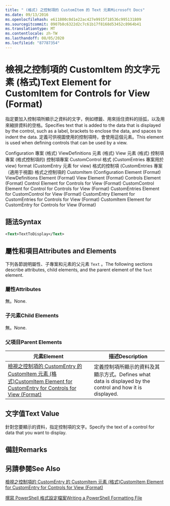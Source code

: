 ```yaml
---
title: " (格式) 之控制項的 CustomItem 的 Text 元素Microsoft Docs"
ms.date: 09/13/2016
ms.openlocfilehash: e611800c0d1e22ac427e9915f18536c995131809
ms.sourcegitcommit: 0907b8c6322d2c7c61b17f8168d53452c8964b41
ms.translationtype: MT
ms.contentlocale: zh-TW
ms.lasthandoff: 08/05/2020
ms.locfileid: "87787354"
---
```

# <a name="text-element-for-customitem-for-controls-for-view-format"></a><span data-ttu-id="b32c0-102">檢視之控制項的 CustomItem 的文字元素 (格式)</span><span class="sxs-lookup"><span data-stu-id="b32c0-102">Text Element for CustomItem for Controls for View (Format)</span></span>

<span data-ttu-id="b32c0-103">指定要加入控制項所顯示之資料的文字，例如標籤、用來括住資料的括弧，以及用來縮排資料的空格。</span><span class="sxs-lookup"><span data-stu-id="b32c0-103">Specifies text that is added to the data that is displayed by the control, such as a label, brackets to enclose the data, and spaces to indent the data.</span></span> <span data-ttu-id="b32c0-104">定義可供視圖使用的控制項時，會使用這個元素。</span><span class="sxs-lookup"><span data-stu-id="b32c0-104">This element is used when defining controls that can be used by a view.</span></span>

<span data-ttu-id="b32c0-105">Configuration 專案 (格式) ViewDefinitions 元素 (格式) View 元素 (格式) 控制項專案 (格式控制項的) 控制項專案 CustomControl 格式 (CustomEntries 專案用於 view) format (CustomEntry 元素 for view) 格式的控制項 (CustomEntries 專案（適用于視圖) 格式之控制項的 CustomItem (</span><span class="sxs-lookup"><span data-stu-id="b32c0-105">Configuration Element (Format) ViewDefinitions Element (Format) View Element (Format) Controls Element (Format) Control Element for Controls for View (Format) CustomControl Element for Control for Controls for View (Format) CustomEntries Element for CustomControl for View (Format) CustomEntry Element for CustomEntries for Controls for View (Format) CustomItem Element for CustomEntry for Controls for View (Format)</span></span>

## <a name="syntax"></a><span data-ttu-id="b32c0-106">語法</span><span class="sxs-lookup"><span data-stu-id="b32c0-106">Syntax</span></span>

```xml
<Text>TextToDisplay</Text>
```

## <a name="attributes-and-elements"></a><span data-ttu-id="b32c0-107">屬性和項目</span><span class="sxs-lookup"><span data-stu-id="b32c0-107">Attributes and Elements</span></span>

<span data-ttu-id="b32c0-108">下列各節說明屬性、子專案和元素的父元素 `Text` 。</span><span class="sxs-lookup"><span data-stu-id="b32c0-108">The following sections describe attributes, child elements, and the parent element of the `Text` element.</span></span>

### <a name="attributes"></a><span data-ttu-id="b32c0-109">屬性</span><span class="sxs-lookup"><span data-stu-id="b32c0-109">Attributes</span></span>

<span data-ttu-id="b32c0-110">無。</span><span class="sxs-lookup"><span data-stu-id="b32c0-110">None.</span></span>

### <a name="child-elements"></a><span data-ttu-id="b32c0-111">子元素</span><span class="sxs-lookup"><span data-stu-id="b32c0-111">Child Elements</span></span>

<span data-ttu-id="b32c0-112">無。</span><span class="sxs-lookup"><span data-stu-id="b32c0-112">None.</span></span>

### <a name="parent-elements"></a><span data-ttu-id="b32c0-113">父項目</span><span class="sxs-lookup"><span data-stu-id="b32c0-113">Parent Elements</span></span>

|<span data-ttu-id="b32c0-114">元素</span><span class="sxs-lookup"><span data-stu-id="b32c0-114">Element</span></span>|<span data-ttu-id="b32c0-115">描述</span><span class="sxs-lookup"><span data-stu-id="b32c0-115">Description</span></span>|
|-------------|-----------------|
|[<span data-ttu-id="b32c0-116">檢視之控制項的 CustomEntry 的 CustomItem 元素 (格式)</span><span class="sxs-lookup"><span data-stu-id="b32c0-116">CustomItem Element for CustomEntry for Controls for View (Format)</span></span>](./customitem-element-for-customentry-for-controls-for-view-format.md)|<span data-ttu-id="b32c0-117">定義控制項所顯示的資料及其顯示方式。</span><span class="sxs-lookup"><span data-stu-id="b32c0-117">Defines what data is displayed by the control and how it is displayed.</span></span>|

## <a name="text-value"></a><span data-ttu-id="b32c0-118">文字值</span><span class="sxs-lookup"><span data-stu-id="b32c0-118">Text Value</span></span>

<span data-ttu-id="b32c0-119">針對您要顯示的資料，指定控制項的文字。</span><span class="sxs-lookup"><span data-stu-id="b32c0-119">Specify the text of a control for data that you want to display.</span></span>

## <a name="remarks"></a><span data-ttu-id="b32c0-120">備註</span><span class="sxs-lookup"><span data-stu-id="b32c0-120">Remarks</span></span>

## <a name="see-also"></a><span data-ttu-id="b32c0-121">另請參閱</span><span class="sxs-lookup"><span data-stu-id="b32c0-121">See Also</span></span>

[<span data-ttu-id="b32c0-122">檢視之控制項的 CustomEntry 的 CustomItem 元素 (格式)</span><span class="sxs-lookup"><span data-stu-id="b32c0-122">CustomItem Element for CustomEntry for Controls for View (Format)</span></span>](./customitem-element-for-customentry-for-controls-for-view-format.md)

[<span data-ttu-id="b32c0-123">撰寫 PowerShell 格式設定檔案</span><span class="sxs-lookup"><span data-stu-id="b32c0-123">Writing a PowerShell Formatting File</span></span>](./writing-a-powershell-formatting-file.md)

